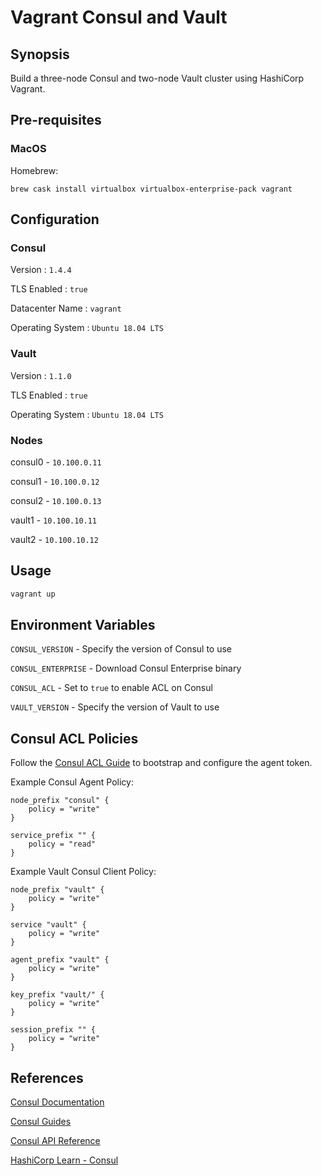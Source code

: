 # Vagrant Consul and Vault

## Synopsis

Build a three-node Consul and two-node Vault cluster using HashiCorp Vagrant.

## Pre-requisites

### MacOS

Homebrew:
```
brew cask install virtualbox virtualbox-enterprise-pack vagrant
```

## Configuration

### Consul

Version : `1.4.4`

TLS Enabled : `true`

Datacenter Name : `vagrant`

Operating System : `Ubuntu 18.04 LTS`

### Vault

Version : `1.1.0`

TLS Enabled : `true`

Operating System : `Ubuntu 18.04 LTS`

### Nodes

consul0 - `10.100.0.11`

consul1 - `10.100.0.12`

consul2 - `10.100.0.13`

vault1 - `10.100.10.11`

vault2 - `10.100.10.12`

## Usage

``` bash
vagrant up
```

## Environment Variables

`CONSUL_VERSION` - Specify the version of Consul to use

`CONSUL_ENTERPRISE` - Download Consul Enterprise binary

`CONSUL_ACL` - Set to `true` to enable ACL on Consul

`VAULT_VERSION` - Specify the version of Vault to use

## Consul ACL Policies

Follow the [Consul ACL Guide](https://learn.hashicorp.com/consul/advanced/day-1-operations/acl-guide) to bootstrap and configure the agent token.

Example Consul Agent Policy:

```
node_prefix "consul" {
    policy = "write"
}

service_prefix "" {
    policy = "read"
}
```

Example Vault Consul Client Policy:

```
node_prefix "vault" {
    policy = "write"
}

service "vault" {
    policy = "write"
}

agent_prefix "vault" {
    policy = "write"
}

key_prefix "vault/" {
    policy = "write"
}

session_prefix "" {
    policy = "write"
}
```

## References

[Consul Documentation](https://www.consul.io/docs/index.html)

[Consul Guides](https://www.consul.io/docs/guides/index.html)

[Consul API Reference](https://www.consul.io/api/index.html)

[HashiCorp Learn - Consul](https://learn.hashicorp.com/consul)
